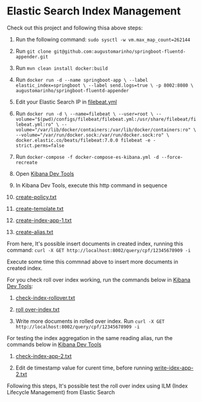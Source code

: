 # Elastic Search Index Management

Check out this project and following thisa above steps:

1. Run the following command: `sudo sysctl -w vm.max_map_count=262144`

2. Run `git clone git@github.com:augustomarinho/springboot-fluentd-appender.git`

3. Run `mvn clean install docker:build`

4. Run `docker run -d --name springboot-app \ --label elastic_index=springboot \ --label send.logs=true \ -p 8002:8080 \ augustomarinho/springboot-fluentd-appender`

5. Edit your Elastic Search IP in [filebeat.yml](filbeat/filebeat.yml)

6. Run `docker run -d \ --name=filebeat \ --user=root \ --volume="$(pwd)/configs/filebeat/filebeat.yml:/usr/share/filebeat/filebeat.yml:ro" \ --volume="/var/lib/docker/containers:/var/lib/docker/containers:ro" \ --volume="/var/run/docker.sock:/var/run/docker.sock:ro" \ docker.elastic.co/beats/filebeat:7.0.0 filebeat -e -strict.perms=false`

7. Run `docker-compose -f docker-compose-es-kibana.yml -d --force-recreate`

8. Open [Kibana Dev Tools](http://localhost:5601/app/kibana#/dev_tools/console)

9. In Kibana Dev Tools, execute this http command in sequence

10. [create-policy.txt](configs/create-policy.txt)

11. [create-template.txt](configs/create-template.txt)

12. [create-index-app-1.txt](configs/create-index-app-1.txt)

13. [create-alias.txt](configs/create-alias.txt)

From here, It's possible insert documents in created index, running this command: `curl -X GET http://localhost:8002/query/cpf/12345678909 -i`

Execute some time this commnad above to insert more documents in created index.

For you check roll over index working, run the commands below in [Kibana Dev Tools](http://localhost:5601/app/kibana#/dev_tools/console):

1. [check-index-rollover.txt](configs/check-index-rollover.txt)

2. [roll over-index.txt](configs/rollover-index.txt)

3. Write more documents in rolled over index. Run `curl -X GET http://localhost:8002/query/cpf/12345678909 -i`

For testing the index aggregation in the same reading alias, run the commands below in [Kibana Dev Tools](http://localhost:5601/app/kibana#/dev_tools/console)

1.  [check-index-app-2.txt](configs/create-index-app-2.txt)

2.  Edit de timestamp value for curent time, before running [write-idex-app-2.txt](configs/write-idex-app-2.txt)

Following this steps, It's possible test the roll over index using ILM (Index Lifecycle Management) from Elastic Search
